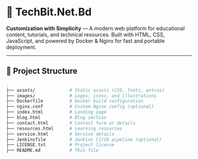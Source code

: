 # 🚀 TechBit.Net.Bd

**Customization with Simplicity** — A modern web platform for educational content, tutorials, and technical resources. Built with HTML, CSS, JavaScript, and powered by Docker & Nginx for fast and portable deployment.

---

## 📂 Project Structure

```bash
.
├── assets/             # Static assets (CSS, fonts, extras)
├── images/             # Logos, icons, and illustrations
├── Dockerfile          # Docker build configuration
├── nginx.conf          # Custom Nginx config (optional)
├── index.html          # Landing page
├── blog.html           # Blog section
├── contact.html        # Contact form or details
├── resources.html      # Learning resources
├── service.html        # Service details
├── Jenkinsfile         # Jenkins CI/CD pipeline (optional)
├── LICENSE.txt         # Project license
├── README.md           # This file
